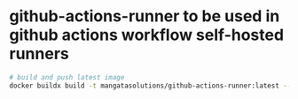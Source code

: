 # github-actions-runner to be used in github actions workflow self-hosted runners

```bash
# build and push latest image
docker buildx build -t mangatasolutions/github-actions-runner:latest --platform linux/amd64,linux/arm64 --push .
```